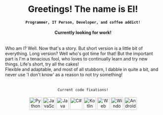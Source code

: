 # <div align="center">Greetings! The name is El!</div>
<div align="center">
  <strong><code>Programmer, IT Person, Developer, and coffee addict!</code></strong>
</div>

<div><br></div>

<div align="center"><strong>Currently looking for work!</strong></div>

</div>
<div><br><br></div>

<div align="centrer">Who am I? Well. Now that's a story. But short version is a little bit of everything. Long version? Well who's got time for that! 
But the important part is I'm a tenacious fool, who loves to continually learn and try new things. Life's short, try all the cakes! <br>Flexible and adaptable, and most of all stubborn, I dabble in quite a bit, and never use 'I don't know' as a reason to not try something!</div>

</div>
<div><br><br></div>

<div align="center"><code>Current code fixations!</code></div>

<div><br></div>

<div align="center"><img src="https://img.icons8.com/color/48/000000/python--v1.png" alt="Python" width="40" height="40"/>
<img src="https://img.icons8.com/color/48/000000/javascript--v1.png" alt="JavaScript" width="40" height="40"/>
<img src="https://img.icons8.com/color/48/000000/java-coffee-cup-logo--v1.png" alt="Java" width="40" height="40"/>
<img src="https://img.icons8.com/color/48/000000/c-sharp-logo.png" alt="C#" width="40" height="40"/>
<img src="https://img.icons8.com/color/48/000000/kotlin.png" alt="Kotlin" width="40" height="40"/>
<img src="https://img.icons8.com/ios-filled/50/000000/globe.png" alt="Web" width="40" height="40"/>
<img src="https://img.icons8.com/color/48/000000/windows-10.png" alt="Windows" width="40" height="40"/>
<img src="https://img.icons8.com/color/48/000000/android-os.png" alt="Android" width="40" height="40"/></div>
<!--
**thenameisel/thenameisel** is a ✨ _special_ ✨ repository because its `README.md` (this file) appears on your GitHub profile.

Here are some ideas to get you started:

- 🔭 I’m currently working on ...
- 🌱 I’m currently learning ...
- 👯 I’m looking to collaborate on ...
- 🤔 I’m looking for help with ...
- 💬 Ask me about ...
- 📫 How to reach me: ...
- 😄 Pronouns: ...
- ⚡ Fun fact: ...
-->
